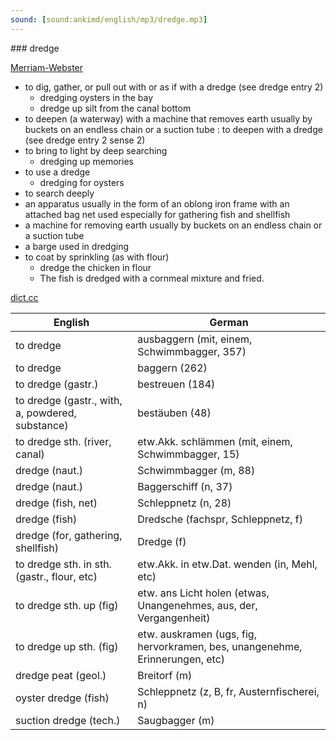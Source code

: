 ```yaml
---
sound: [sound:ankimd/english/mp3/dredge.mp3]
---
```


\### dredge

[Merriam-Webster](https://www.merriam-webster.com/dictionary/dredge)

- to dig, gather, or pull out with or as if with a dredge (see dredge entry 2)
    - dredging oysters in the bay
    - dredge up silt from the canal bottom
- to deepen (a waterway) with a machine that removes earth usually by buckets on an endless chain or a suction tube : to deepen with a dredge (see dredge entry 2 sense 2)
- to bring to light by deep searching
    - dredging up memories
- to use a dredge
    - dredging for oysters
- to search deeply
- an apparatus usually in the form of an oblong iron frame with an attached bag net used especially for gathering fish and shellfish
- a machine for removing earth usually by buckets on an endless chain or a suction tube
- a barge used in dredging
- to coat by sprinkling (as with flour)
    - dredge the chicken in flour
    - The fish is dredged with a cornmeal mixture and fried.

[dict.cc](https://www.dict.cc/dredge)

| English        | German       |
| -------------- | ------------ |
| to dredge | ausbaggern (mit, einem, Schwimmbagger, 357) |
| to dredge | baggern (262) |
| to dredge (gastr.) | bestreuen (184) |
| to dredge (gastr., with, a, powdered, substance) | bestäuben (48) |
| to dredge sth. (river, canal) | etw.Akk. schlämmen (mit, einem, Schwimmbagger, 15) |
| dredge (naut.) | Schwimmbagger (m, 88) |
| dredge (naut.) | Baggerschiff (n, 37) |
| dredge (fish, net) | Schleppnetz (n, 28) |
| dredge (fish) | Dredsche (fachspr, Schleppnetz, f) |
| dredge (for, gathering, shellfish) | Dredge (f) |
| to dredge sth. in sth. (gastr., flour, etc) | etw.Akk. in etw.Dat. wenden (in, Mehl, etc) |
| to dredge sth. up (fig) | etw. ans Licht holen (etwas, Unangenehmes, aus, der, Vergangenheit) |
| to dredge up sth. (fig) | etw. auskramen (ugs, fig, hervorkramen, bes, unangenehme, Erinnerungen, etc) |
| dredge peat (geol.) | Breitorf (m) |
| oyster dredge (fish) | Schleppnetz (z, B, fr, Austernfischerei, n) |
| suction dredge (tech.) | Saugbagger (m) |
